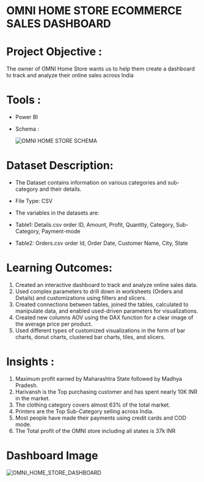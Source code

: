 # OMNI HOME STORE ECOMMERCE SALES DASHBOARD

# Project Objective : 
The owner of OMNI Home Store wants us to help them create a dashboard to track and analyze their online sales across India

# Tools :
* Power BI
* Schema :
 
  ![OMNI HOME STORE SCHEMA](https://github.com/frmas5pd8/OMNI-HOME-STORE-ECOMMERCE-SALES-DASHBOARD/assets/98344555/2f0cf18b-800f-411a-8aab-3b4c5b02d27e)


  
# Dataset Description:
* The Dataset contains information on various categories and sub-category and their details.
* File Type: CSV

* The variables in the datasets are:
* Table1: Details.csv order ID, Amount, Profit, Quantity, Category, Sub-Category, Payment-mode
* Table2: Orders.csv order Id, Order Date, Customer Name, City, State

# Learning Outcomes:
1) Created an interactive dashboard to track and analyze online sales data.
2) Used complex parameters to drill down in worksheets (Orders and Details) and customizations using filters and slicers.
3) Created connections between tables, joined the tables, calculated to manipulate data, and enabled used-driven parameters for visualizations.
4) Created new columns AOV using the DAX function for a clear image of the average price per product.
5) Used different types of customized visualizations in the form of bar charts, donut charts, clustered bar charts, tiles, and slicers.

# Insights :
1) Maximum profit earned by Maharashtra State followed by Madhya Pradesh.
2) Harivansh is the Top purchasing customer and has spent nearly 10K INR in the market.
3) The clothing category covers almost 63% of the total market.
4) Printers are the Top Sub-Category selling across India.
5) Most people have made their payments using credit cards and COD mode.
6) The Total profit of the OMNI store including all states is 37k INR

# Dashboard Image
![OMNI_HOME_STORE_DASHBOARD](https://github.com/frmas5pd8/OMNI-ECOMMERCE-SALES-DASHBOARD/assets/98344555/c55fb4d0-cb07-4d5e-a714-6ce3e0481c89)


